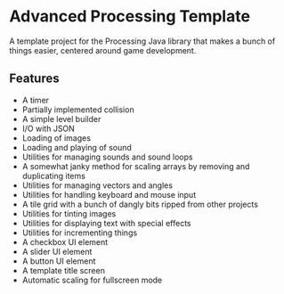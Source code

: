 # Advanced Processing Template
A template project for the Processing Java library that makes a bunch of 
things easier, centered around game development.

## Features
- A timer
- Partially implemented collision
- A simple level builder
- I/O with JSON
- Loading of images
- Loading and playing of sound
- Utilities for managing sounds and sound loops
- A somewhat janky method for scaling arrays by removing and duplicating items
- Utilities for managing vectors and angles
- Utilities for handling keyboard and mouse input
- A tile grid with a bunch of dangly bits ripped from other projects
- Utilities for tinting images
- Utilities for displaying text with special effects
- Utilities for incrementing things
- A checkbox UI element
- A slider UI element
- A button UI element
- A template title screen
- Automatic scaling for fullscreen mode
